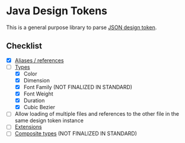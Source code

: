 # Java Design Tokens

This is a general purpose library to parse [JSON design token](https://tr.designtokens.org/).

## Checklist

- [X] [Aliases / references](https://tr.designtokens.org/format/#aliases-references)
- [ ] [Types](https://tr.designtokens.org/format/#types)
    - [X] Color
    - [X] Dimension
    - [X] Font Family (NOT FINALIZED IN STANDARD)
    - [X] Font Weight
    - [X] Duration
    - [X] Cubic Bezier
- [ ] Allow loading of multiple files and references to the other file in the same design token instance
- [ ] [Extensions](https://tr.designtokens.org/format/#extensions)
- [ ] [Composite types](https://tr.designtokens.org/format/#composite-types) (NOT FINALIZED IN STANDARD)